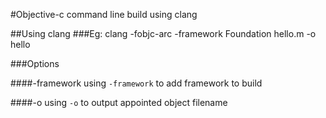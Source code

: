 #Objective-c command line build using clang

##Using clang
###Eg:
     clang -fobjc-arc -framework Foundation hello.m -o hello

###Options

####-framework
using `-framework` to add framework to build

####-o
using `-o` to output appointed object filename

